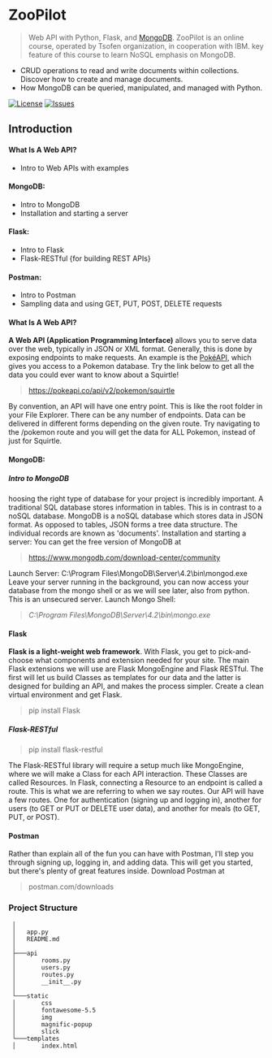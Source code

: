 # ZooPilot
> Web API with Python, Flask, and [MongoDB](https://www.mongodb.com).
ZooPilot is an online course, operated by Tsofen organization, in cooperation with IBM.
key feature of this course to learn NoSQL emphasis on MongoDB.
 - CRUD operations to read and write documents within collections. Discover how to create and manage documents.
 - How MongoDB can be queried, manipulated, and managed with Python.

[![License](https://img.shields.io/github/license/ArkanJbali/zooPilot)](LICENSE) [![Issues](https://img.shields.io/github/issues/ArkanJbali/zooPilot)](https://github.com/ArkanJbali/zooPilot/issues)

## Introduction
#### What Is A Web API?
 - Intro to Web APIs with examples
#### MongoDB:
 - Intro to MongoDB
 - Installation and starting a server
#### Flask:
 - Intro to Flask
 - Flask-RESTful {for building REST APIs}
#### Postman:
 - Intro to Postman
 - Sampling data and using GET, PUT, POST, DELETE requests


#### What Is A Web API?
**A Web API (Application Programming Interface)** allows you to serve data over the web, typically in JSON or XML format. Generally, this is done by exposing endpoints to make requests.
An example is the [PokéAPI](https://pokeapi.co/), which gives you access to a Pokemon database. Try the link below to get all the data you could ever want to know about a Squirtle!
> https://pokeapi.co/api/v2/pokemon/squirtle

By convention, an API will have one entry point. This is like the root folder in your File Explorer. There can be any number of endpoints.
Data can be delivered in different forms depending on the given route. Try navigating to the /pokemon route and you will get the data for ALL Pokemon, instead of just for Squirtle.

#### MongoDB:
##### Intro to MongoDB
hoosing the right type of database for your project is incredibly important. A traditional SQL database stores information in tables. This is in contrast to a noSQL database.
MongoDB is a noSQL database which stores data in JSON format. As opposed to tables, JSON forms a tree data structure. The individual records are known as 'documents'.
Installation and starting a server:
You can get the free version of MongoDB at 
> https://www.mongodb.com/download-center/community

Launch Server: C:\Program Files\MongoDB\Server\4.2\bin\mongod.exe
Leave your server running in the background, you can now access your database from the mongo shell or as we will see later, also from python. This is an unsecured server.
Launch Mongo Shell:
> *C:\Program Files\MongoDB\Server\4.2\bin\mongo.exe*

#### Flask
**Flask is a light-weight web framework**. With Flask, you get to pick-and-choose what components and extension needed for your site.
The main Flask extensions we will use are Flask MongoEngine and Flask RESTful. The first will let us build Classes as templates for our data and the latter is designed for building an API, and makes the process simpler.
Create a clean virtual environment and get Flask.
> pip install Flask

##### Flask-RESTful
> pip install flask-restful

The Flask-RESTful library will require a setup much like MongoEngine, where we will make a Class for each API interaction. These Classes are called Resources. In Flask, connecting a Resource to an endpoint is called a route. This is what we are referring to when we say routes.
Our API will have a few routes. One for authentication (signing up and logging in), another for users (to GET or PUT or DELETE user data), and another for meals (to GET, PUT, or POST).

#### Postman
Rather than explain all of the fun you can have with Postman, I'll step you through signing up, logging in, and adding data. This will get you started, but there's plenty of great features inside.
Download Postman at 
> postman.com/downloads


### Project Structure
```
 │
 │   app.py
 │   README.md
 │
 ├───api
 │       rooms.py
 │       users.py
 │       routes.py
 │       __init__.py
 │
 └───static
 │       css
 │       fontawesome-5.5
 │       img
 │       magnific-popup
 │       slick
 └───templates
 │       index.html
```
